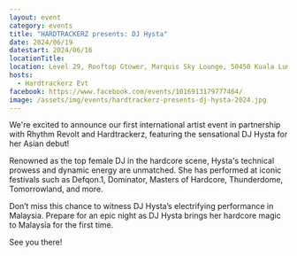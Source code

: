 ```yaml
---
layout: event
category: events
title: "HARDTRACKERZ presents: DJ Hysta"
date: 2024/06/19
datestart: 2024/06/16
locationTitle:
location: Level 29, Rooftop Gtower, Marquis Sky Lounge, 50450 Kuala Lumpur, Federal Territory of Kuala Lumpur, Malaysia
hosts:
  - Hardtrackerz Evt
facebook: https://www.facebook.com/events/1016913179777464/
image: /assets/img/events/hardtrackerz-presents-dj-hysta-2024.jpg
---
```


We're excited to announce our first international artist event in partnership with Rhythm Revolt and Hardtrackerz, featuring the sensational DJ Hysta for her Asian debut!

Renowned as the top female DJ in the hardcore scene, Hysta's technical prowess and dynamic energy are unmatched. She has performed at iconic festivals such as Defqon.1, Dominator, Masters of Hardcore, Thunderdome, Tomorrowland, and more.

Don’t miss this chance to witness DJ Hysta’s electrifying performance in Malaysia. Prepare for an epic night as DJ Hysta brings her hardcore magic to Malaysia for the first time.

See you there!